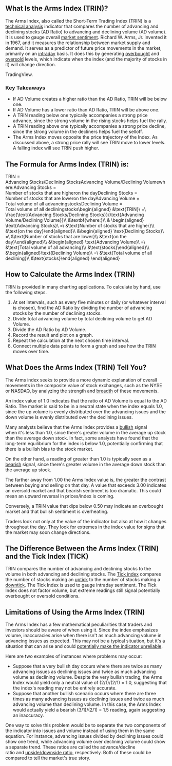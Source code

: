 ## What Is the Arms Index (TRIN)?

The Arms Index, also called the Short-Term Trading Index (TRIN) is a [technical analysis](https://www.investopedia.com/terms/t/technicalanalysis.asp) indicator that compares the number of advancing and declining stocks (AD Ratio) to advancing and declining volume (AD volume). It is used to gauge overall [market sentiment](https://www.investopedia.com/terms/m/marketsentiment.asp). Richard W. Arms, Jr. invented it in 1967, and it measures the relationship between market supply and demand. It serves as a predictor of future price movements in the market, primarily on an [intraday](https://www.investopedia.com/terms/i/intraday.asp) basis. It does this by generating [overbought](https://www.investopedia.com/terms/o/overbought.asp) and [oversold](https://www.investopedia.com/terms/o/oversold.asp) levels, which indicate when the index (and the majority of stocks in it) will change direction.

TradingView.

### Key Takeaways

-   If AD Volume creates a higher ratio than the AD Ratio, TRIN will be below one.
-   If AD Volume has a lower ratio than AD Ratio, TRIN will be above one.
-   A TRIN reading below one typically accompanies a strong price advance, since the strong volume in the rising stocks helps fuel the rally.
-   A TRIN reading above one typically accompanies a strong price decline, since the strong volume in the decliners helps fuel the selloff.
-   The Arms Index moves opposite the price trajectory of the Index. As discussed above, a strong price rally will see TRIN move to lower levels. A falling index will see TRIN push higher.

## The Formula for Arms Index (TRIN) is:

TRIN \= Advancing Stocks/Declining StocksAdvancing Volume/Declining Volumewhere:Advancing Stocks \= Number of stocks that are higheron the dayDeclining Stocks \= Number of stocks that are loweron the dayAdvancing Volume \= Total volume of all advancingstocksDeclining Volume \= Total volume of all decliningstocks\\begin{aligned} &\\text{TRIN}\\ =\\ \\frac{\\text{Advancing Stocks/Declining Stocks}}{\\text{Advancing Volume/Declining Volume}}\\\\ &\\textbf{where:}\\\\ & \\begin{aligned} \\text{Advancing Stocks}\\ =\\ &\\text{Number of stocks that are higher}\\\\ &\\text{on the day}\\end{aligned}\\\\ &\\begin{aligned} \\text{Declining Stocks}\\ =\\ &\\text{Number of stocks that are lower}\\\\ &\\text{on the day}\\end{aligned}\\\\ &\\begin{aligned} \\text{Advancing Volume}\\ =\\ &\\text{Total volume of all advancing}\\\\ &\\text{stocks}\\end{aligned}\\\\ &\\begin{aligned}\\text{Declining Volume}\\ =\\ &\\text{Total volume of all declining}\\\\ &\\text{stocks}\\end{aligned} \\end{aligned}

## How to Calculate the Arms Index (TRIN)

TRIN is provided in many charting applications. To calculate by hand, use the following steps.

1.  At set intervals, such as every five minutes or daily (or whatever interval is chosen), find the AD Ratio by dividing the number of advancing stocks by the number of declining stocks.
2.  Divide total advancing volume by total declining volume to get AD Volume.
3.  Divide the AD Ratio by AD Volume.
4.  Record the result and plot on a graph.
5.  Repeat the calculation at the next chosen time interval.
6.  Connect multiple data points to form a graph and see how the TRIN moves over time.

## What Does the Arms Index (TRIN) Tell You?

The Arms index seeks to provide a more dynamic explanation of overall movements in the composite value of stock exchanges, such as the NYSE or NASDAQ, by analyzing the strength and [breadth](https://www.investopedia.com/terms/m/market_breadth.asp) of these movements.

An index value of 1.0 indicates that the ratio of AD Volume is equal to the AD Ratio. The market is said to be in a neutral state when the index equals 1.0, since the up volume is evenly distributed over the advancing issues and the down volume is evenly distributed over the declining issues.

Many analysts believe that the Arms Index provides a [bullish](https://www.investopedia.com/terms/b/bull.asp) signal when it's less than 1.0, since there's greater volume in the average up stock than the average down stock. In fact, some analysts have found that the long-term equilibrium for the index is below 1.0, potentially confirming that there is a bullish bias to the stock market.

On the other hand, a reading of greater than 1.0 is typically seen as a [bearish](https://www.investopedia.com/terms/b/bear.asp) signal, since there's greater volume in the average down stock than the average up stock.

The farther away from 1.00 the Arms Index value is, the greater the contrast between buying and selling on that day. A value that exceeds 3.00 indicates an oversold market and that bearish sentiment is too dramatic. This could mean an upward reversal in prices/index is coming.

Conversely, a TRIN value that dips below 0.50 may indicate an overbought market and that bullish sentiment is overheating.

Traders look not only at the value of the indicator but also at how it changes throughout the day. They look for extremes in the index value for signs that the market may soon change directions.

## The Difference Between the Arms Index (TRIN) and the Tick Index (TICK)

TRIN compares the number of advancing and declining stocks to the volume in both advancing and declining stocks. The [Tick index](https://www.investopedia.com/terms/t/tickindex.asp) compares the number of stocks making an [uptick](https://www.investopedia.com/terms/u/uptick.asp) to the number of stocks making a [downtick](https://www.investopedia.com/terms/d/downtick.asp). The Tick Index is used to gauge intraday sentiment. The Tick Index does not factor volume, but extreme readings still signal potentially overbought or oversold conditions.

## Limitations of Using the Arms Index (TRIN)

The Arms Index has a few mathematical peculiarities that traders and investors should be aware of when using it. Since the index emphasizes volume, inaccuracies arise when there isn't as much advancing volume in advancing issues as expected. This may not be a typical situation, but it's a situation that can arise and could [potentially make the indicator unreliable](https://www.investopedia.com/articles/economics/11/flaws-in-market-indicators.asp).

Here are two examples of instances where problems may occur:

-   Suppose that a very bullish day occurs where there are twice as many advancing issues as declining issues and twice as much advancing volume as declining volume. Despite the very bullish trading, the Arms Index would yield only a neutral value of (2/1)/(2/1) = 1.0, suggesting that the index's reading may not be entirely accurate.
-   Suppose that another bullish scenario occurs where there are three times as many advancing issues as declining issues and twice as much advancing volume than declining volume. In this case, the Arms Index would actually yield a bearish (3/1)/(2/1) = 1.5 reading, again suggesting an inaccuracy.

One way to solve this problem would be to separate the two components of the indicator into issues and volume instead of using them in the same equation. For instance, advancing issues divided by declining issues could show one trend, while advancing volume over declining volume could show a separate trend. These ratios are called the advance/decline ratio and [upside/downside ratio](https://www.investopedia.com/terms/u/upsidedownsideratio.asp), respectively. Both of these could be compared to tell the market's true story.